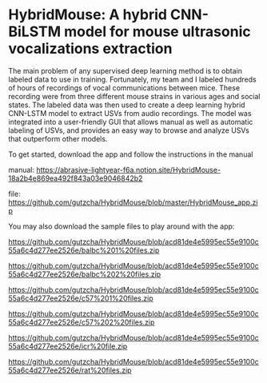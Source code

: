 # HybridMouse: A hybrid CNN-BiLSTM model for mouse ultrasonic vocalizations extraction


The main problem of any supervised deep learning method is to obtain labeled data to use in training.
Fortunately, my team and I labeled hundreds of hours of recordings of vocal communications between mice.
These recording were from three different mouse strains in various ages and social states.
The labeled data was then used to create a deep learning hybrid CNN-LSTM model to extract USVs from audio recordings.
The model was integrated into a user-friendly GUI that allows manual as well as automatic labeling of USVs, 
and provides an easy way to browse and analyze USVs that outperform other models.

To get started, download the app and follow the instructions in the manual

manual: https://abrasive-lightyear-f6a.notion.site/HybridMouse-18a2b4e869ea492f843a03e9046842b2

file: https://github.com/gutzcha/HybridMouse/blob/master/HybridMouse_app.zip


You may also download the sample files to play around with the app:

https://github.com/gutzcha/HybridMouse/blob/acd81de4e5995ec55e9100c55a6c4d277ee2526e/balbc%201%20files.zip

https://github.com/gutzcha/HybridMouse/blob/acd81de4e5995ec55e9100c55a6c4d277ee2526e/balbc%202%20files.zip

https://github.com/gutzcha/HybridMouse/blob/acd81de4e5995ec55e9100c55a6c4d277ee2526e/c57%201%20files.zip

https://github.com/gutzcha/HybridMouse/blob/acd81de4e5995ec55e9100c55a6c4d277ee2526e/c57%202%20files.zip

https://github.com/gutzcha/HybridMouse/blob/acd81de4e5995ec55e9100c55a6c4d277ee2526e/icr%20file.zip

https://github.com/gutzcha/HybridMouse/blob/acd81de4e5995ec55e9100c55a6c4d277ee2526e/rat%20files.zip
